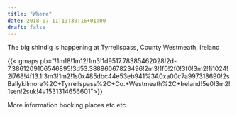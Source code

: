 ```yaml
---
title: "Where"
date: 2018-07-11T13:30:16+01:00
draft: false
---
```


The big shindig is happening at Tyrrellspass, County Westmeath, Ireland

{{< gmaps pb="!1m18!1m12!1m3!1d9517.78385462028!2d-7.3861209106546895!3d53.38896067823496!2m3!1f0!2f0!3f0!3m2!1i1024!2i768!4f13.1!3m3!1m2!1s0x485dbc44e53eb941%3A0xa00c7a997318690!2sBallykilmore%2C+Tyrrellspass%2C+Co.+Westmeath%2C+Ireland!5e0!3m2!1sen!2suk!4v1531314656601">}}

More information booking places etc etc.
